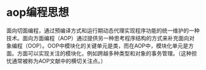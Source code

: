 # aop编程思想

面向切面编程，通过预编译方式和运行期动态代理实现程序功能的统一维护的一种技术。面向方面编程（AOP）通过提供另一种思考程序结构的方式来补充面向对象编程（OOP）。OOP中模块化的关键单元是类，而在AOP中，模块化单元是方面。方面可以实现关注的模块化，例如跨越多种类型和对象的事务管理。（这种担忧通常被称为AOP文献中的横切关注点。）



